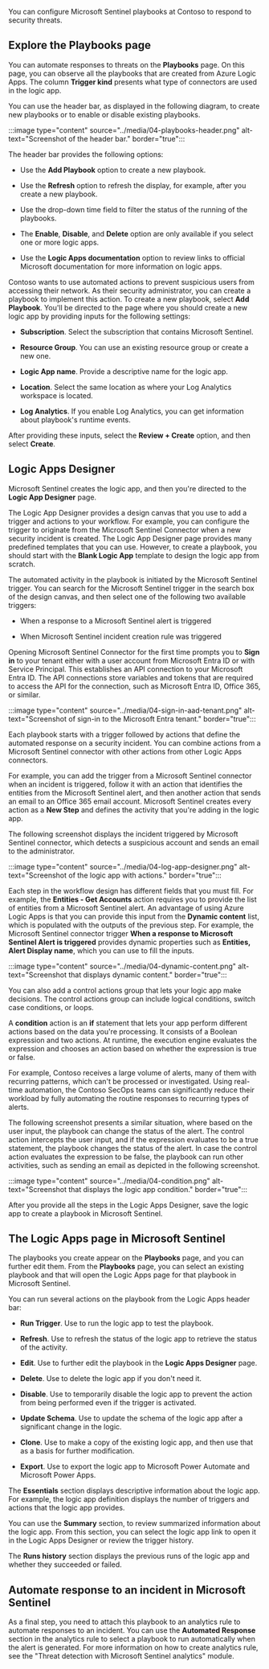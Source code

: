 
You can configure Microsoft Sentinel playbooks at Contoso to respond to security threats.



## Explore the Playbooks page



You can automate responses to threats on the **Playbooks** page. On this page, you can observe all the playbooks that are created from Azure Logic Apps. The column **Trigger kind** presents what type of connectors are used in the logic app.



You can use the header bar, as displayed in the following diagram, to create new playbooks or to enable or disable existing playbooks.



:::image type="content" source="../media/04-playbooks-header.png" alt-text="Screenshot of the header bar." border="true":::



The header bar provides the following options:



- Use the **Add Playbook** option to create a new playbook.

- Use the **Refresh** option to refresh the display, for example, after you create a new playbook.

- Use the drop-down time field to filter the status of the running of the playbooks.

- The **Enable**, **Disable**, and **Delete** option are only available if you select one or more logic apps.

- Use the **Logic Apps documentation** option to review links to official Microsoft documentation for more information on logic apps.



Contoso wants to use automated actions to prevent suspicious users from accessing their network. As their security administrator, you can create a playbook to implement this action. To create a new playbook, select **Add Playbook**. You'll be directed to the page where you should create a new logic app by providing inputs for the following settings:



- **Subscription**. Select the subscription that contains Microsoft Sentinel.

- **Resource Group**. You can use an existing resource group or create a new one.

- **Logic App name**. Provide a descriptive name for the logic app.

- **Location**. Select the same location as where your Log Analytics workspace is located.

- **Log Analytics**. If you enable Log Analytics, you can get information about playbook&#39;s runtime events.



After providing these inputs, select the **Review + Create** option, and then select **Create**.



## Logic Apps Designer



Microsoft Sentinel creates the logic app, and then you're directed to the **Logic App Designer** page.



The Logic App Designer provides a design canvas that you use to add a trigger and actions to your workflow. For example, you can configure the trigger to originate from the Microsoft Sentinel Connector when a new security incident is created. The Logic App Designer page provides many predefined templates that you can use. However, to create a playbook, you should start with the **Blank Logic App** template to design the logic app from scratch.



The automated activity in the playbook is initiated by the Microsoft Sentinel trigger. You can search for the Microsoft Sentinel trigger in the search box of the design canvas, and then select one of the following two available triggers:



- When a response to a Microsoft Sentinel alert is triggered

- When Microsoft Sentinel incident creation rule was triggered



Opening Microsoft Sentinel Connector for the first time prompts you to **Sign in** to your tenant either with a user account from Microsoft Entra ID or with Service Principal. This establishes an API connection to your Microsoft Entra ID. The API connections store variables and tokens that are required to access the API for the connection, such as Microsoft Entra ID, Office 365, or similar.



:::image type="content" source="../media/04-sign-in-aad-tenant.png" alt-text="Screenshot of sign-in to the Microsoft Entra tenant." border="true":::



Each playbook starts with a trigger followed by actions that define the automated response on a security incident. You can combine actions from a Microsoft Sentinel connector with other actions from other Logic Apps connectors.



For example, you can add the trigger from a Microsoft Sentinel connector when an incident is triggered, follow it with an action that identifies the entities from the Microsoft Sentinel alert, and then another action that sends an email to an Office 365 email account. Microsoft Sentinel creates every action as a **New Step** and defines the activity that you're adding in the logic app.



The following screenshot displays the incident triggered by Microsoft Sentinel connector, which detects a suspicious account and sends an email to the administrator.



:::image type="content" source="../media/04-log-app-designer.png" alt-text="Screenshot of the logic app with actions." border="true":::



Each step in the workflow design has different fields that you must fill. For example, the **Entities - Get Accounts** action requires you to provide the list of entities from a Microsoft Sentinel alert. An advantage of using Azure Logic Apps is that you can provide this input from the **Dynamic content** list, which is populated with the outputs of the previous step. For example, the Microsoft Sentinel connector trigger **When a response to Microsoft Sentinel Alert is triggered** provides dynamic properties such as **Entities, Alert Display name**, which you can use to fill the inputs.



:::image type="content" source="../media/04-dynamic-content.png" alt-text="Screenshot that displays dynamic content." border="true":::



You can also add a control actions group that lets your logic app make decisions. The control actions group can include logical conditions, switch case conditions, or loops.



A **condition** action is an **if** statement that lets your app perform different actions based on the data you're processing. It consists of a Boolean expression and two actions. At runtime, the execution engine evaluates the expression and chooses an action based on whether the expression is true or false.

For example, Contoso receives a large volume of alerts, many of them with recurring patterns, which can't be processed or investigated. Using real-time automation, the Contoso SecOps teams can significantly reduce their workload by fully automating the routine responses to recurring types of alerts.

The following screenshot presents a similar situation, where based on the user input, the playbook can change the status of the alert. The control action intercepts the user input, and if the expression evaluates to be a true statement, the playbook changes the status of the alert. In case the control action evaluates the expression to be false, the playbook can run other activities, such as sending an email as depicted in the following screenshot.



:::image type="content" source="../media/04-condition.png" alt-text="Screenshot that displays the logic app condition." border="true":::



After you provide all the steps in the Logic Apps Designer, save the logic app to create a playbook in Microsoft Sentinel.



## The Logic Apps page in Microsoft Sentinel



The playbooks you create appear on the **Playbooks** page, and you can further edit them. From the **Playbooks** page, you can select an existing playbook and that will open the Logic Apps page for that playbook in Microsoft Sentinel.



You can run several actions on the playbook from the Logic Apps header bar:



- **Run Trigger**. Use to run the logic app to test the playbook.

- **Refresh**. Use to refresh the status of the logic app to retrieve the status of the activity.

- **Edit**. Use to further edit the playbook in the **Logic Apps Designer** page.

- **Delete**. Use to delete the logic app if you don't need it.

- **Disable**. Use to temporarily disable the logic app to prevent the action from being performed even if the trigger is activated.

- **Update Schema**. Use to update the schema of the logic app after a significant change in the logic.

- **Clone**. Use to make a copy of the existing logic app, and then use that as a basis for further modification.

- **Export**. Use to export the logic app to Microsoft Power Automate and Microsoft Power Apps.



The **Essentials** section  displays descriptive information about the logic app. For example, the logic app definition displays the number of triggers and actions that the logic app provides.

You can use the **Summary** section, to review summarized information about the logic app. From this section, you can select the logic app link to open it in the Logic Apps Designer or review the trigger history.

The **Runs history** section displays the previous runs of the logic app and whether they succeeded or failed.



## Automate response to an incident in Microsoft Sentinel



As a final step, you need to attach this playbook to an analytics rule to automate responses to an incident. You can use the **Automated Response** section in the analytics rule to select a playbook to run automatically when the alert is generated. For more information on how to create analytics rule, see the "Threat detection with Microsoft Sentinel analytics" module.
